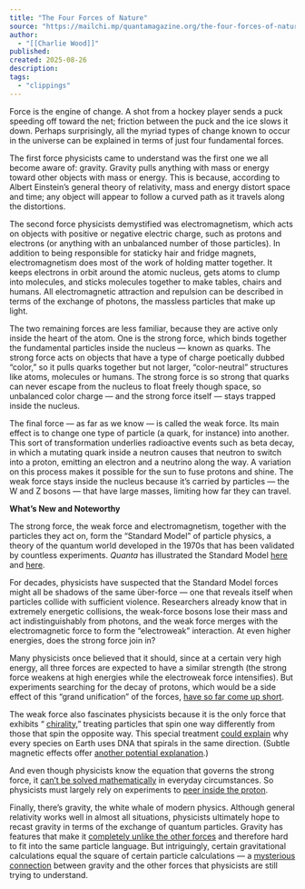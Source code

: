 ```yaml
---
title: "The Four Forces of Nature"
source: "https://mailchi.mp/quantamagazine.org/the-four-forces-of-nature?e=a6b2bb2f09"
author:
  - "[[Charlie Wood]]"
published:
created: 2025-08-26
description:
tags:
  - "clippings"
---
```

Force is the engine of change. A shot from a hockey player sends a puck speeding off toward the net; friction between the puck and the ice slows it down. Perhaps surprisingly, all the myriad types of change known to occur in the universe can be explained in terms of just four fundamental forces.

The first force physicists came to understand was the first one we all become aware of: gravity. Gravity pulls anything with mass or energy toward other objects with mass or energy. This is because, according to Albert Einstein’s general theory of relativity, mass and energy distort space and time; any object will appear to follow a curved path as it travels along the distortions.

The second force physicists demystified was electromagnetism, which acts on objects with positive or negative electric charge, such as protons and electrons (or anything with an unbalanced number of those particles). In addition to being responsible for staticky hair and fridge magnets, electromagnetism does most of the work of holding matter together. It keeps electrons in orbit around the atomic nucleus, gets atoms to clump into molecules, and sticks molecules together to make tables, chairs and humans. All electromagnetic attraction and repulsion can be described in terms of the exchange of photons, the massless particles that make up light.

The two remaining forces are less familiar, because they are active only inside the heart of the atom. One is the strong force, which binds together the fundamental particles inside the nucleus — known as quarks. The strong force acts on objects that have a type of charge poetically dubbed “color,” so it pulls quarks together but not larger, “color-neutral” structures like atoms, molecules or humans. The strong force is so strong that quarks can never escape from the nucleus to float freely though space, so unbalanced color charge — and the strong force itself — stays trapped inside the nucleus.

The final force — as far as we know — is called the weak force. Its main effect is to change one type of particle (a quark, for instance) into another. This sort of transformation underlies radioactive events such as beta decay, in which a mutating quark inside a neutron causes that neutron to switch into a proton, emitting an electron and a neutrino along the way. A variation on this process makes it possible for the sun to fuse protons and shine. The weak force stays inside the nucleus because it’s carried by particles — the W and Z bosons — that have large masses, limiting how far they can travel.

**What’s New and Noteworthy**

The strong force, the weak force and electromagnetism, together with the particles they act on, form the “Standard Model” of particle physics, a theory of the quantum world developed in the 1970s that has been validated by countless experiments. *Quanta* has illustrated the Standard Model [here](https://www.quantamagazine.org/a-new-map-of-the-standard-model-of-particle-physics-20201022/) and [here](https://www.youtube.com/watch?v=Unl1jXFnzgo).

For decades, physicists have suspected that the Standard Model forces might all be shadows of the same über-force — one that reveals itself when particles collide with sufficient violence. Researchers already know that in extremely energetic collisions, the weak-force bosons lose their mass and act indistinguishably from photons, and the weak force merges with the electromagnetic force to form the “electroweak” interaction. At even higher energies, does the strong force join in?

Many physicists once believed that it should, since at a certain very high energy, all three forces are expected to have a similar strength (the strong force weakens at high energies while the electroweak force intensifies). But experiments searching for the decay of protons, which would be a side effect of this “grand unification” of the forces, [have so far come up short](https://www.quantamagazine.org/no-proton-decay-means-grand-unification-must-wait-20161215/).

The weak force also fascinates physicists because it is the only force that exhibits “ [chirality](https://www.quantamagazine.org/how-the-universe-differs-from-its-mirror-image-20250514/),” treating particles that spin one way differently from those that spin the opposite way. This special treatment [could explain](https://www.quantamagazine.org/cosmic-rays-may-explain-lifes-bias-for-right-handed-dna-20200629/) why every species on Earth uses DNA that spirals in the same direction. (Subtle magnetic effects offer [another potential explanation](https://www.quantamagazine.org/magnetism-may-have-given-life-its-molecular-asymmetry-20230906/).)

And even though physicists know the equation that governs the strong force, it [can’t be solved mathematically](https://www.linkedin.com/pulse/unpredictable-strong-force-continues-surprise-physicists-yaeuc/) in everyday circumstances. So physicists must largely rely on experiments to [peer inside the proton](https://www.quantamagazine.org/inside-the-proton-the-most-complicated-thing-imaginable-20221019/).

Finally, there’s gravity, the white whale of modern physics. Although general relativity works well in almost all situations, physicists ultimately hope to recast gravity in terms of the exchange of quantum particles. Gravity has features that make it [completely unlike the other forces](https://www.quantamagazine.org/why-gravity-is-not-like-the-other-forces-20200615/) and therefore hard to fit into the same particle language. But intriguingly, certain gravitational calculations equal the square of certain particle calculations — a [mysterious connection](https://www.quantamagazine.org/how-gravity-is-a-double-copy-of-other-forces-20210504/) between gravity and the other forces that physicists are still trying to understand.
